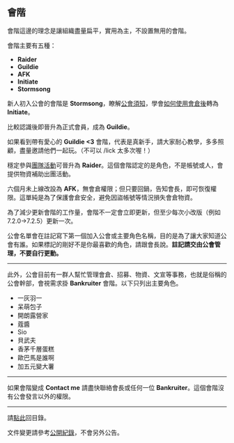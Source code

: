 ## 會階

會階這邊的理念是讓組織盡量扁平，實用為主，不設置無用的會階。

會階主要有五種：
- **Raider**
- **Guildie**
- **AFK**
- **Initiate**
- **Stormsong**

新人初入公會的會階是 **Stormsong**，瞭解[公會須知](https://badbadweather.github.io/guidelines.html)，學會[如何使用會倉後](https://badbadweather.github.io/bank.html)轉為 **Initiate**。

比較認識後即晉升為正式會員，成為 **Guildie**。

如果看到帶有愛心的 **Guildie <3** 會階，代表是真新手，請大家耐心教學，多多照顧，盡量邀請他們一起玩。（不可以 /lick 太多次喔！）

穩定參與[團隊活動](https://badbadweather.github.io/raid.html)可晉升為 **Raider**。這個會階認定的是角色，不是帳號或人，會提供物資補助出團活動。

六個月未上線改設為 **AFK**，無會倉權限；但只要回鍋，告知會長，即可恢復權限。這單純是為了保護會倉安全，避免因盜帳號等情況損失會倉物資。

為了減少更新會階的工作量，會階不一定會立即更新，但至少每次小改版（例如 7.2.0→7.2.5）更新一次。

公會名單會在註記寫下第一個加入公會或主要角色名稱，目的是為了讓大家知道公會有誰。如果標記的剛好不是你最喜歡的角色，請跟會長說。**註記請交由公會管理，不要自行更動。**

---

此外，公會目前有一群人幫忙管理會倉、招募、物資、文宣等事務，也就是俗稱的公會幹部，會視需求掛 **Bankruiter** 會階。以下只列出主要角色。

- 一灰羽一
- 呆萌包子
- 開朗露營家
- 蔻醬
- Sio
- 貝武夫
- 香茅千層蛋糕
- 歐巴馬是誰啊
- 加五元變大薯

---

如果會階變成 **Contact me** 請盡快聯絡會長或任何一位 **Bankruiter**。這個會階沒有公會發言以外的權限。

--- 

請[點此](https://badbadweather.github.io/)回目錄。

文件變更請參考[公開紀錄](https://github.com/badbadweather/badbadweather.github.io/commits/master/ranks.md)，不會另外公告。
